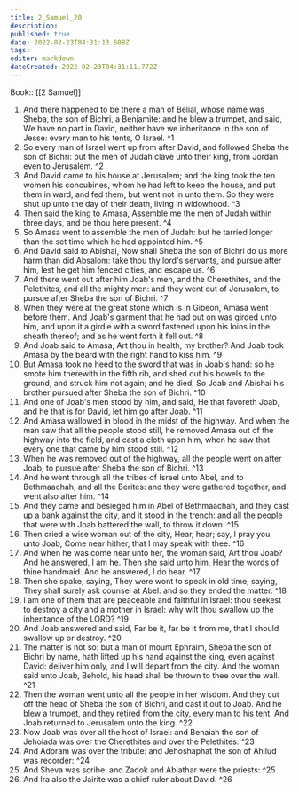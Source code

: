 ```yaml
---
title: 2_Samuel_20
description: 
published: true
date: 2022-02-23T04:31:13.608Z
tags: 
editor: markdown
dateCreated: 2022-02-23T04:31:11.772Z
---
```


 Book:: [[2 Samuel]]
 1. And there happened to be there a man of Belial, whose name was Sheba, the son of Bichri, a Benjamite: and he blew a trumpet, and said, We have no part in David, neither have we inheritance in the son of Jesse: every man to his tents, O Israel. ^1
 2. So every man of Israel went up from after David, and followed Sheba the son of Bichri: but the men of Judah clave unto their king, from Jordan even to Jerusalem. ^2
 3. And David came to his house at Jerusalem; and the king took the ten women his concubines, whom he had left to keep the house, and put them in ward, and fed them, but went not in unto them. So they were shut up unto the day of their death, living in widowhood. ^3
 4. Then said the king to Amasa, Assemble me the men of Judah within three days, and be thou here present. ^4
 5. So Amasa went to assemble the men of Judah: but he tarried longer than the set time which he had appointed him. ^5
 6. And David said to Abishai, Now shall Sheba the son of Bichri do us more harm than did Absalom: take thou thy lord's servants, and pursue after him, lest he get him fenced cities, and escape us. ^6
 7. And there went out after him Joab's men, and the Cherethites, and the Pelethites, and all the mighty men: and they went out of Jerusalem, to pursue after Sheba the son of Bichri. ^7
 8. When they were at the great stone which is in Gibeon, Amasa went before them. And Joab's garment that he had put on was girded unto him, and upon it a girdle with a sword fastened upon his loins in the sheath thereof; and as he went forth it fell out. ^8
 9. And Joab said to Amasa, Art thou in health, my brother? And Joab took Amasa by the beard with the right hand to kiss him. ^9
 10. But Amasa took no heed to the sword that was in Joab's hand: so he smote him therewith in the fifth rib, and shed out his bowels to the ground, and struck him not again; and he died. So Joab and Abishai his brother pursued after Sheba the son of Bichri. ^10
 11. And one of Joab's men stood by him, and said, He that favoreth Joab, and he that is for David, let him go after Joab. ^11
 12. And Amasa wallowed in blood in the midst of the highway. And when the man saw that all the people stood still, he removed Amasa out of the highway into the field, and cast a cloth upon him, when he saw that every one that came by him stood still. ^12
 13. When he was removed out of the highway, all the people went on after Joab, to pursue after Sheba the son of Bichri. ^13
 14. And he went through all the tribes of Israel unto Abel, and to Bethmaachah, and all the Berites: and they were gathered together, and went also after him. ^14
 15. And they came and besieged him in Abel of Bethmaachah, and they cast up a bank against the city, and it stood in the trench: and all the people that were with Joab battered the wall, to throw it down. ^15
 16. Then cried a wise woman out of the city, Hear, hear; say, I pray you, unto Joab, Come near hither, that I may speak with thee. ^16
 17. And when he was come near unto her, the woman said, Art thou Joab? And he answered, I am he. Then she said unto him, Hear the words of thine handmaid. And he answered, I do hear. ^17
 18. Then she spake, saying, They were wont to speak in old time, saying, They shall surely ask counsel at Abel: and so they ended the matter. ^18
 19. I am one of them that are peaceable and faithful in Israel: thou seekest to destroy a city and a mother in Israel: why wilt thou swallow up the inheritance of the LORD? ^19
 20. And Joab answered and said, Far be it, far be it from me, that I should swallow up or destroy. ^20
 21. The matter is not so: but a man of mount Ephraim, Sheba the son of Bichri by name, hath lifted up his hand against the king, even against David: deliver him only, and I will depart from the city. And the woman said unto Joab, Behold, his head shall be thrown to thee over the wall. ^21
 22. Then the woman went unto all the people in her wisdom. And they cut off the head of Sheba the son of Bichri, and cast it out to Joab. And he blew a trumpet, and they retired from the city, every man to his tent. And Joab returned to Jerusalem unto the king. ^22
 23. Now Joab was over all the host of Israel: and Benaiah the son of Jehoiada was over the Cherethites and over the Pelethites: ^23
 24. And Adoram was over the tribute: and Jehoshaphat the son of Ahilud was recorder: ^24
 25. And Sheva was scribe: and Zadok and Abiathar were the priests: ^25
 26. And Ira also the Jairite was a chief ruler about David. ^26
